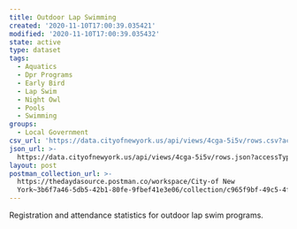 ```yaml
---
title: Outdoor Lap Swimming
created: '2020-11-10T17:00:39.035421'
modified: '2020-11-10T17:00:39.035432'
state: active
type: dataset
tags:
  - Aquatics
  - Dpr Programs
  - Early Bird
  - Lap Swim
  - Night Owl
  - Pools
  - Swimming
groups:
  - Local Government
csv_url: 'https://data.cityofnewyork.us/api/views/4cga-5i5v/rows.csv?accessType=DOWNLOAD'
json_url: >-
  https://data.cityofnewyork.us/api/views/4cga-5i5v/rows.json?accessType=DOWNLOAD
layout: post
postman_collection_url: >-
  https://thedaydasource.postman.co/workspace/City-of New
  York~3b6f7a46-5db5-42b1-80fe-9fbef41e3e06/collection/c965f9bf-49c5-4fea-adf5-1f9bfb851539
---
```

Registration and attendance statistics for outdoor lap swim programs.
